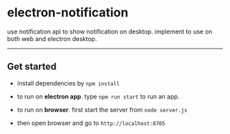 # electron-notification
use notification api to show notification on desktop. implement to use on both web and electron desktop.
___

## Get started
- install dependencies by `npm install`
- to run on **electron app**. type `npm run start` to run an app.

- to run on **browser**. first start the server from `node server.js`
- then open browser and go to `http://localhost:8765`
